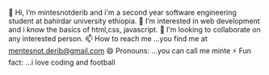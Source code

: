 👋 Hi, I’m mintesnotderib and i'm a second year software engineering student at bahirdar university ethiopia. 👀 I’m interested in web development and i know the basics of html,css, javascript.  💞️ I’m looking to collaborate on any interested person. 📫 How to reach me ...you find me at mentesnot.derib@gmail.com 😄 Pronouns: ...you can call me minte ⚡ Fun fact: ...i love coding and football
